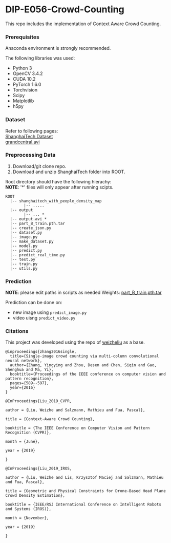 # DIP-E056-Crowd-Counting

This repo includes the implementation of Context Aware Crowd Counting.

### Prerequisites
Anaconda environment is strongly recommended.   

The following libraries was used:
- Python 3 
- OpenCV 3.4.2
- CUDA 10.2
- PyTorch 1.6.0
- Torchvision
- Scipy
- Matplotlib
- h5py

### Dataset
Refer to following pages:   
[ShanghaiTech Dataset](https://www.kaggle.com/tthien/shanghaitech-with-people-density-map)  
[grandcentral.avi](https://www.ee.cuhk.edu.hk/~xgwang/grandcentral.html)

### Preprocessing Data  
1. Download/git clone repo.  
2. Download and unzip ShanghaiTech folder into ROOT. 

Root directory should have the following hierachy:       
**NOTE**: '*' files will only appear after running scipts.   
```
ROOT
  |-- shanghaitech_with_people_density_map
        |-- .....
  |-- output
        |-- ... *
  |-- output.avi *
  |-- part_B_train.pth.tar
  |-- create_json.py
  |-- dataset.py
  |-- image.py
  |-- make_dataset.py
  |-- model.py
  |-- predict.py
  |-- predict_real_time.py
  |-- test.py
  |-- train.py
  |-- utils.py

```

### Prediction
**NOTE**: please edit paths in scripts as needed
Weights: 
[part_B_train.pth.tar](https://drive.google.com/file/d/15yHdpxYdcWO4NHuZz_Okri9BFlaAP1c7/view?usp=sharing)

Prediction can be done on:    
- new image using ```predict_image.py```  
- video uisng ```predict_video.py```   

### Citations
This project was developed using the repo of [weizheliu](https://github.com/weizheliu/Context-Aware-Crowd-Counting) as a base.  

```
@inproceedings{zhang2016single,
  title={Single-image crowd counting via multi-column convolutional neural network},
  author={Zhang, Yingying and Zhou, Desen and Chen, Siqin and Gao, Shenghua and Ma, Yi},
  booktitle={Proceedings of the IEEE conference on computer vision and pattern recognition},
  pages={589--597},
  year={2016}
}
```
```
@InProceedings{Liu_2019_CVPR,

author = {Liu, Weizhe and Salzmann, Mathieu and Fua, Pascal},

title = {Context-Aware Crowd Counting},

booktitle = {The IEEE Conference on Computer Vision and Pattern Recognition (CVPR)},

month = {June},

year = {2019}

}
```
```
@InProceedings{Liu_2019_IROS,

author = {Liu, Weizhe and Lis, Krzysztof Maciej and Salzmann, Mathieu and Fua, Pascal},

title = {Geometric and Physical Constraints for Drone-Based Head Plane Crowd Density Estimation},

booktitle = {IEEE/RSJ International Conference on Intelligent Robots and Systems (IROS)},

month = {November},

year = {2019}

}
```
